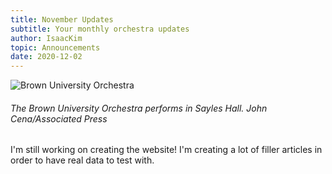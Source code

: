```yaml
---
title: November Updates
subtitle: Your monthly orchestra updates
author: IsaacKim
topic: Announcements
date: 2020-12-02
---
```


![Brown University Orchestra](/images/buo-1.jpg)
###### The Brown University Orchestra performs in Sayles Hall. *John Cena/Associated Press*

I'm still working on creating the website! I'm creating a lot of filler articles in order to have real data to test with.